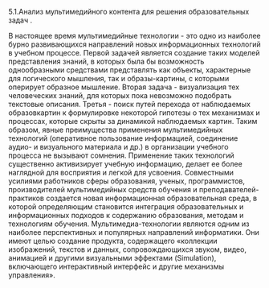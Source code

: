 5.1.Анализ мультимедийного контента для решения образовательных задач .


В настоящее время мультимедийные технологии - это одно из наиболее бурно развивающихся направлений новых информационных технологий в учебном процессе. 
Первой задачей является создание таких моделей представления знаний, в которых была бы возможность однообразными средствами представлять как объекты, характерные для логического мышления, так и образы-картины, с которыми оперирует образное мышление. Вторая задача - визуализация тех человеческих знаний, для которых пока невозможно подобрать текстовые описания. Третья - поиск путей перехода от наблюдаемых образовкартин к формулировке некоторой гипотезы о тех механизмах и процессах, которые скрыты за динамикой наблюдаемых картин. 
Таким образом, явные преимущества применения мультимедийных технологий (оперативное пользование информацией, соединение аудио- и визуального материала и др.) в организации учебного процесса не вызывают сомнения. Применение таких технологий существенно активизирует учебную информацию, делает ее более наглядной для восприятия и легкой для усвоения. 
Совместными усилиями работников сферы образования, ученых, программистов, производителей мультимедийных средств обучения и преподавателей-практиков создается новая информационная образовательная среда, в которой определяющим становится интеграция образовательных и информационных подходов к содержанию образования, методам и технологиям обучения. 
Мультимедиa-технологии являются одним из наиболее перспективных и популярных направлений информатики. Они имеют целью создание продукта, содержащего «коллекции изображений, текстов и данных, сопровождающихся звуком, видео, анимацией и другими визуальными эффектами (Simulation), включающего интерактивный интерфейс и другие механизмы управления».
